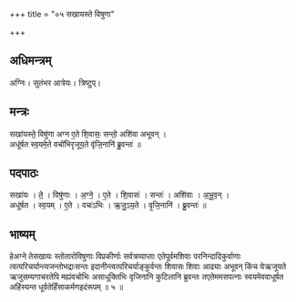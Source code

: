 +++
title = "०५ सखायस्ते विषुणा"

+++
## अधिमन्त्रम्
अग्निः। सुतंभर आत्रेयः। त्रिष्टुप्।

## मन्त्रः
सखा॑यस्ते॒ विषु॑णा अग्न ए॒ते शि॒वासः॒ सन्तो॒ अशि॑वा अभूवन् ।  
अधू॑र्षत स्व॒यमे॒ते वचो॑भिरृजूय॒ते वृ॑जि॒नानि॑ ब्रु॒वन्तः॑ ॥

## पदपाठः
सखा॑यः । ते॒ । विषु॑णाः । अ॒ग्ने॒ । ए॒ते । शि॒वासः॑ । सन्तः॑ । अशि॑वाः । अ॒भू॒व॒न् ।  
अधू॑र्षत । स्व॒यम् । ए॒ते । वचः॑ऽभिः । ऋ॒जु॒ऽय॒ते । वृ॒जि॒नानि॑ । ब्रु॒वन्तः॑ ॥

## भाष्यम्
हेअग्ने तेसखायः स्तोतारोविषुणाः विप्रकीर्णाः सर्वत्रव्याप्ताः एतेपूर्वमशिवाः परनिन्दादिकुर्वाणाः त्वत्परिचर्यान्त्यजन्तोभद्राःसन्तः इदानीन्त्वत्परिचर्याङ्कुर्वन्तः शिवासः शिवाः आढ्याः अभूवन् किंच येऋजूयते ऋजुसम्यगाचरतेपि मह्यंवचोभिः असाधूक्तिभिः वृजिनानि कुटिलानि ब्रुवन्तः तएतेममसपत्नाः स्वयमेववाधूर्षत अहिंस्यन्त धूर्वतेर्हिंसाकर्मणइदंरूपम् ॥ ५ ॥
